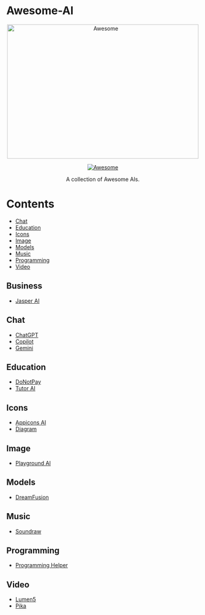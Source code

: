 # Awesome-AI
<div align="center">
	<img width="500" height="350" src="https://github.com/sindresorhus/awesome/raw/main/media/logo.svg" alt="Awesome">

[![Awesome](https://awesome.re/badge.svg)](https://awesome.re)

A collection of Awesome AIs.
</div>

# Contents
- [Chat](#chat)
- [Education](#education)
- [Icons](#icons)
- [Image](#image)
- [Models](#models)
- [Music](#music)
- [Programming](#programming)
- [Video](#video)

## Business
- [Jasper AI](https://www.jasper.ai/)

## Chat
- [ChatGPT](https://chatgpt.com/)
- [Copilot](https://copilot.microsoft.com/)
- [Gemini](https://gemini.google.com/)

## Education
- [DoNotPay](https://donotpay.com/)
- [Tutor AI](https://tutorai.me/)

## Icons
- [Appicons AI](https://appicons.ai/)
- [Diagram](https://diagram.com/)

## Image
- [Playground AI](https://playground.com/)

## Models
- [DreamFusion](https://diagram.com/)

## Music
- [Soundraw](https://soundraw.io/)

## Programming
- [Programming Helper](https://www.programming-helper.com/)

## Video
- [Lumen5](https://lumen5.com/)
- [Pika](https://pika.art/)
